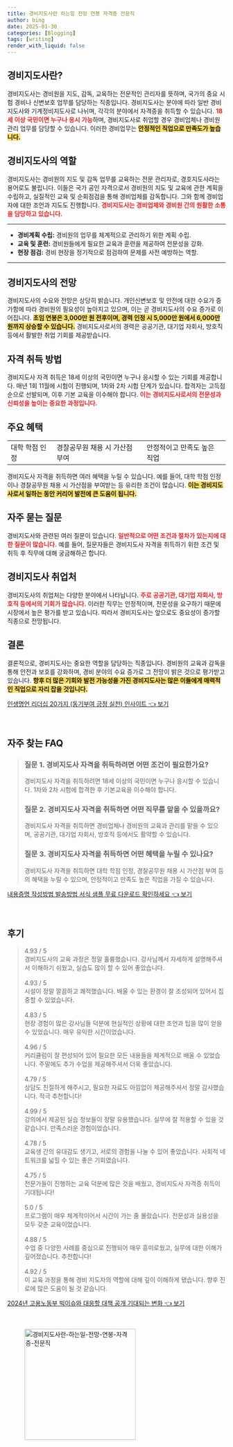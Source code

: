 ```yaml
---
title: 경비지도사란 하는일 전망 연봉 자격증 전문직
author: bing
date: 2025-01-30
categories: [Blogging]
tags: [writing]
render_with_liquid: false
---
```



<h2 id='경비지도사란'>경비지도사란?</h2>

<p>경비지도사는 경비원을 지도, 감독, 교육하는 전문적인 관리자를 뜻하며, 국가의 중요 시험 경비나 신변보호 업무를 담당하는 직종입니다. 경비지도사는 분야에 따라 일반 경비지도사와 기계정비지도사로 나뉘며, 각각의 분야에서 자격증을 취득할 수 있습니다. <b><span style="color: #ee2323;">18세 이상 국민이면 누구나 응시 가능</span></b>하며, 경비지도사로 취업할 경우 경비업체나 경비원 관리 업무를 담당할 수 있습니다. 이러한 경비업무는 <b><span style="background-color: #ffe066;">안정적인 직업으로 만족도가 높습니다.</span></b></p>

<h2 id='경비지도사의 역할'>경비지도사의 역할</h2>

<p>경비지도사는 경비원의 지도 및 감독 업무를 교육하는 전문 관리자로, 경호지도사라는 용어로도 불립니다. 이들은 국가 공인 자격으로서 경비원의 지도 및 교육에 관한 계획을 수립하고, 실질적인 교육 및 순회점검을 통해 경비업체를 감독합니다. 그와 함께 경비업자에 대한 조언과 지도도 진행합니다. <b><span style="color: #ee2323;">경비지도사는 경비업체와 경비원 간의 원활한 소통을 담당하고 있습니다.</span></b></p>

<hr />

<ul>
    <li><b>경비계획 수립:</b> 경비원의 업무를 체계적으로 관리하기 위한 계획 수립.</li>
    <li><b>교육 및 훈련:</b> 경비원들에게 필요한 교육과 훈련을 제공하여 전문성을 강화.</li>
    <li><b>현장 점검:</b> 경비 현장을 정기적으로 점검하여 문제를 사전 예방하는 역할.</li>
</ul>

<hr />

<h2 id='경비지도사의 전망'>경비지도사의 전망</h2>

<p>경비지도사의 수요와 전망은 상당히 밝습니다. 개인신변보호 및 안전에 대한 수요가 증가함에 따라 경비원의 필요성이 높아지고 있으며, 이는 곧 경비지도사의 수요 증가로 이어집니다. <b><span style="background-color: #ffe066;">초임 연봉은 3,000만 원 전후이며, 경력 인정 시 5,000만 원에서 6,000만 원까지 상승할 수 있습니다.</span></b> 경비지도사로서의 경력은 공공기관, 대기업 자회사, 방호직 등에서 활발한 취업 기회를 제공받습니다.</p>

<h2 id='자격 취득 방법'>자격 취득 방법</h2>

<p>경비지도사 자격 취득은 18세 이상의 국민이면 누구나 응시할 수 있는 기회를 제공합니다. 매년 1회 11월에 시험이 진행되며, 1차와 2차 시험 단계가 있습니다. 합격자는 고득점 순으로 선발되며, 이후 기본 교육을 이수해야 합니다. <b><span style="color: #ee2323;">이는 경비지도사로서의 전문성과 신뢰성을 높이는 중요한 과정입니다.</span></b></p>

<h2 id='주요 혜택'>주요 혜택</h2>

<table>
    <tr>
        <td>대학 학점 인정</td>
        <td>경찰공무원 채용 시 가산점 부여</td>
        <td>안정적이고 만족도 높은 직업</td>
    </tr>
</table>

<p>경비지도사 자격을 취득하면 여러 혜택을 누릴 수 있습니다. 예를 들어, 대학 학점 인정이나 경찰공무원 채용 시 가산점을 부여받는 등 유리한 조건이 많습니다. <b><span style="background-color: #ffe066;">이는 경비지도사로서 일하는 동안 커리어 발전에 큰 도움이 됩니다.</span></b></p>

<h2 id='자주 묻는 질문'>자주 묻는 질문</h2>

<p>경비지도사와 관련된 여러 질문이 있습니다. <b><span style="color: #ee2323;">일반적으로 어떤 조건과 절차가 있는지에 대한 질문이 많습니다.</span></b> 예를 들어, 질문자들은 경비지도사 자격을 취득하기 위한 조건 및 취득 후 직무에 대해 궁금해하곤 합니다.</p>

<h2 id='경비지도사 취업처'>경비지도사 취업처</h2>

<p>경비지도사의 취업처는 다양한 분야에서 나타납니다. <b><span style="color: #ee2323;">주로 공공기관, 대기업 자회사, 방호직 등에서의 기회가 많습니다.</span></b> 이러한 직무는 안정적이며, 전문성을 요구하기 때문에 시장에서 높은 평가를 받고 있습니다. 따라서 경비지도사는 앞으로도 중요성이 증가할 직종으로 전망됩니다.</p>

<h2 id='결론'>결론</h2>

<p>결론적으로, 경비지도사는 중요한 역할을 담당하는 직종입니다. 경비원의 교육과 감독을 통해 안전과 보호를 강화하며, 경비 분야의 수요 증가로 그 전망이 밝은 것으로 평가받고 있습니다. <b><span style="background-color: #ffe066;">향후 더 많은 기회와 발전 가능성을 가진 경비지도사는 많은 이들에게 매력적인 직업으로 자리 잡을 것입니다.</span></b></p>


<p><a class="click-button" title="인생명언 리더십 20가지 (동기부여 긍정 실천) 인사이트" href="https://adkhouse.github.io/posts/%EC%9D%B8%EC%83%9D%EB%AA%85%EC%96%B8-%EB%A6%AC%EB%8D%94%EC%8B%AD-20%EA%B0%80%EC%A7%80-(%EB%8F%99%EA%B8%B0%EB%B6%80%EC%97%AC-%EA%B8%8D%EC%A0%95-%EC%8B%A4%EC%B2%9C)-%EC%9D%B8%EC%82%AC%EC%9D%B4%ED%8A%B8/" rel="dofollow">인생명언 리더십 20가지 (동기부여 긍정 실천) 인사이트 👈 보기</a></p><br>
<h2 id='자주_찾는_FAQ'>자주 찾는 FAQ</h2>
<div itemscope="" itemtype="https://schema.org/FAQPage"> <blockquote> <div itemscope="" itemprop="mainEntity" itemtype="https://schema.org/Question"> <h3 itemprop="name">질문 1. 경비지도사 자격을 취득하려면 어떤 조건이 필요한가요?</h3> <div itemscope="" itemprop="acceptedAnswer" itemtype="https://schema.org/Answer"> <span itemprop="text"> <p>경비지도사 자격을 취득하려면 18세 이상의 국민이면 누구나 응시할 수 있습니다. 1차와 2차 시험에 합격한 후 기본교육을 이수해야 합니다.</p> </span> </div> </div> <div itemscope="" itemprop="mainEntity" itemtype="https://schema.org/Question"> <h3 itemprop="name">질문 2. 경비지도사 자격을 취득하면 어떤 직무를 맡을 수 있을까요?</h3> <div itemscope="" itemprop="acceptedAnswer" itemtype="https://schema.org/Answer"> <span itemprop="text"> <p>경비지도사 자격을 취득하면 경비업체나 경비원의 교육과 관리를 맡을 수 있으며, 공공기관, 대기업 자회사, 방호직 등에서도 활약할 수 있습니다.</p> </span> </div> </div> <div itemscope="" itemprop="mainEntity" itemtype="https://schema.org/Question"> <h3 itemprop="name">질문 3. 경비지도사 자격을 취득하면 어떤 혜택을 누릴 수 있나요?</h3> <div itemscope="" itemprop="acceptedAnswer" itemtype="https://schema.org/Answer"> <span itemprop="text"> <p>경비지도사 자격을 취득하면 대학 학점 인정, 경찰공무원 채용 시 가산점 부여 등의 혜택을 누릴 수 있으며, 안정적이고 만족도 높은 직업을 가질 수 있습니다.</p> </span> </div> </div> </blockquote> </div>
<p><a class="click-button" title="내용증명 작성방법 발송방법 서식 샘플 무료 다운로드 확인하세요" href="https://adkhouse.github.io/posts/%EB%82%B4%EC%9A%A9%EC%A6%9D%EB%AA%85-%EC%9E%91%EC%84%B1%EB%B0%A9%EB%B2%95-%EB%B0%9C%EC%86%A1%EB%B0%A9%EB%B2%95-%EC%84%9C%EC%8B%9D-%EC%83%98%ED%94%8C-%EB%AC%B4%EB%A3%8C-%EB%8B%A4%EC%9A%B4%EB%A1%9C%EB%93%9C-%ED%99%95%EC%9D%B8%ED%95%98%EC%84%B8%EC%9A%94/" rel="dofollow">내용증명 작성방법 발송방법 서식 샘플 무료 다운로드 확인하세요 👈 보기</a></p><br>
<h2 id='후기'>후기</h2>
<div itemscope itemtype="https://schema.org/Product">
  <blockquote>
  <div itemprop="review" itemscope itemtype="https://schema.org/Review">
      <div itemprop="reviewRating" itemscope itemtype="https://schema.org/Rating"> <span itemprop="ratingValue">4.93</span> / <span itemprop="bestRating">5</span> </div>
      <span itemprop="reviewBody">경비지도사의 교육 과정은 정말 훌륭했습니다. 강사님께서 자세하게 설명해주셔서 이해하기 쉬웠고, 실습도 많이 할 수 있어 좋았습니다.</span>
  </div>
  <br>
  <div itemprop="review" itemscope itemtype="https://schema.org/Review">
      <div itemprop="reviewRating" itemscope itemtype="https://schema.org/Rating"> <span itemprop="ratingValue">4.93</span> / <span itemprop="bestRating">5</span> </div>
      <span itemprop="reviewBody">시설이 정말 깔끔하고 쾌적했습니다. 배울 수 있는 환경이 잘 조성되어 있어서 집중할 수 있었습니다.</span>
  </div>
  <br>
  <div itemprop="review" itemscope itemtype="https://schema.org/Review">
      <div itemprop="reviewRating" itemscope itemtype="https://schema.org/Rating"> <span itemprop="ratingValue">4.83</span> / <span itemprop="bestRating">5</span> </div>
      <span itemprop="reviewBody">현장 경험이 많은 강사님들 덕분에 현실적인 상황에 대한 조언과 팁을 많이 얻을 수 있었습니다. 매우 유익한 시간이었습니다.</span>
  </div>
  <br>
  <div itemprop="review" itemscope itemtype="https://schema.org/Review">
      <div itemprop="reviewRating" itemscope itemtype="https://schema.org/Rating"> <span itemprop="ratingValue">4.96</span> / <span itemprop="bestRating">5</span> </div>
      <span itemprop="reviewBody">커리큘럼이 잘 편성되어 있어 필요한 모든 내용들을 체계적으로 배울 수 있었습니다. 주말에도 추가 수업을 제공해주셔서 더욱 좋았습니다.</span>
  </div>
  <br>
  <div itemprop="review" itemscope itemtype="https://schema.org/Review">
      <div itemprop="reviewRating" itemscope itemtype="https://schema.org/Rating"> <span itemprop="ratingValue">4.79</span> / <span itemprop="bestRating">5</span> </div>
      <span itemprop="reviewBody">상담도 친절하게 해주시고, 필요한 자료도 아낌없이 제공해주셔서 정말 감사했습니다. 적극 추천합니다!</span>
  </div>
  <br>
  <div itemprop="review" itemscope itemtype="https://schema.org/Review">
      <div itemprop="reviewRating" itemscope itemtype="https://schema.org/Rating"> <span itemprop="ratingValue">4.99</span> / <span itemprop="bestRating">5</span> </div>
      <span itemprop="reviewBody">강의에서 제공된 실습 정보들이 정말 유용했습니다. 실무에 잘 적용할 수 있을 것 같습니다. 만족스러운 경험이었습니다.</span>
  </div>
  <br>
  <div itemprop="review" itemscope itemtype="https://schema.org/Review">
      <div itemprop="reviewRating" itemscope itemtype="https://schema.org/Rating"> <span itemprop="ratingValue">4.78</span> / <span itemprop="bestRating">5</span> </div>
      <span itemprop="reviewBody">교육생 간의 유대감도 생기고, 서로의 경험을 나눌 수 있어 좋았습니다. 사회적 네트워크를 넓힐 수 있는 좋은 기회였습니다.</span>
  </div>
  <br>
  <div itemprop="review" itemscope itemtype="https://schema.org/Review">
      <div itemprop="reviewRating" itemscope itemtype="https://schema.org/Rating"> <span itemprop="ratingValue">4.75</span> / <span itemprop="bestRating">5</span> </div>
      <span itemprop="reviewBody">전문가들이 진행하는 교육 덕분에 많은 것을 배웠고, 경비지도사 자격증 취득이 기대됩니다!</span>
  </div>
  <br>
  <div itemprop="review" itemscope itemtype="https://schema.org/Review">
      <div itemprop="reviewRating" itemscope itemtype="https://schema.org/Rating"> <span itemprop="ratingValue">5.0</span> / <span itemprop="bestRating">5</span> </div>
      <span itemprop="reviewBody">프로그램이 매우 체계적이어서 시간이 가는 줄 몰랐습니다. 전문성과 실용성을 모두 갖춘 교육이었습니다.</span>
  </div>
  <br>
  <div itemprop="review" itemscope itemtype="https://schema.org/Review">
      <div itemprop="reviewRating" itemscope itemtype="https://schema.org/Rating"> <span itemprop="ratingValue">4.88</span> / <span itemprop="bestRating">5</span> </div>
      <span itemprop="reviewBody">수업 중 다양한 사례를 중심으로 진행되어 매우 흥미로웠고, 실무에 대한 이해가 깊어졌습니다. 추천합니다!</span>
  </div>
  <br>
  <div itemprop="review" itemscope itemtype="https://schema.org/Review">
      <div itemprop="reviewRating" itemscope itemtype="https://schema.org/Rating"> <span itemprop="ratingValue">4.92</span> / <span itemprop="bestRating">5</span> </div>
      <span itemprop="reviewBody">이 교육 과정을 통해 경비 지도자의 역할에 대해 깊이 이해하게 됐습니다. 향후 진로에 많은 도움이 될 것 같습니다.</span>
  </div>
  </blockquote>
</div>
<p><a class="click-button" title="2024년 고용노동부 빅이슈와 대응할 대책 공개 기대되는 변화" href="https://adkhouse.github.io/posts/2024%EB%85%84-%EA%B3%A0%EC%9A%A9%EB%85%B8%EB%8F%99%EB%B6%80-%EB%B9%85%EC%9D%B4%EC%8A%88%EC%99%80-%EB%8C%80%EC%9D%91%ED%95%A0-%EB%8C%80%EC%B1%85-%EA%B3%B5%EA%B0%9C-%EA%B8%B0%EB%8C%80%EB%90%98%EB%8A%94-%EB%B3%80%ED%99%94/" rel="dofollow">2024년 고용노동부 빅이슈와 대응할 대책 공개 기대되는 변화 👈 보기</a></p><br>
<figure class="image"><img src="https://adkhouse.github.io/assets/img/thumbnail/경비지도사란-하는일-전망-연봉-자격증-전문직.webp" alt="경비지도사란-하는일-전망-연봉-자격증-전문직" width="256" height="256"></figure>